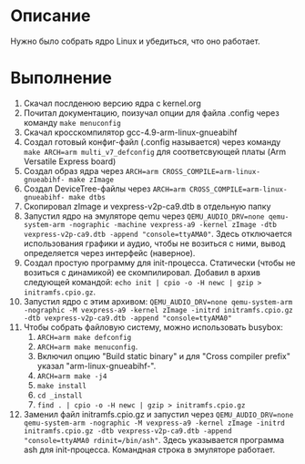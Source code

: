 # Описание

Нужно было собрать ядро Linux и убедиться, что оно работает.

# Выполнение

1. Скачал послденюю версию ядра с kernel.org
1. Почитал документацию, поизучал опции для файла .config через команду `make menuconfig`
1. Скачал кросскомпилятор gcc-4.9-arm-linux-gnueabihf
1. Создал готовый конфиг-файл (.config называется) через команду `make ARCH=arm multi_v7_defconfig` для соответсвующей платы (Arm Versatile Express board)
1. Создал образ ядра через `ARCH=arm CROSS_COMPILE=arm-linux-gnueabihf- make zImage`
1. Создал DeviceTree-файлы через `ARCH=arm CROSS_COMPILE=arm-linux-gnueabihf- make dtbs`
1. Скопировал zImage и vexpress-v2p-ca9.dtb в отдельную папку
1. Запустил ядро на эмуляторе qemu через `QEMU_AUDIO_DRV=none qemu-system-arm -nographic -machine vexpress-a9 -kernel zImage -dtb vexpress-v2p-ca9.dtb -append "console=ttyAMA0"`. Здесь отключается использования графики и аудио, чтобы не возиться с ними, вывод определяется через интерфейс (наверное).
1. Создал простую программу для init-процесса. Статически (чтобы не возиться с динамикой) ее скомпилировал. Добавил в архив следующей командой: `echo init | cpio -o -H newc | gzip > initramfs.cpio.gz`.
1. Запустил ядро с этим архивом: `QEMU_AUDIO_DRV=none qemu-system-arm -nographic -M vexpress-a9 -kernel zImage -initrd initramfs.cpio.gz -dtb vexpress-v2p-ca9.dtb -append "console=ttyAMA0"`
1. Чтобы собрать файловую систему, можно использовать busybox:
   1. `ARCH=arm make defconfig`
   1. `ARCH=arm make menuconfig`. 
   1. Включил опцию "Build static binary" и для "Cross compiler prefix" указал "arm-linux-gnueabihf-".
   1. `ARCH=arm make -j4`
   1. `make install`
   1. `cd _install`
   1. `find . | cpio -o -H newc | gzip > initramfs.cpio.gz`
1. Заменил файл initramfs.cpio.gz и запустил через `QEMU_AUDIO_DRV=none qemu-system-arm -nographic -M vexpress-a9 -kernel zImage -initrd initramfs.cpio.gz -dtb vexpress-v2p-ca9.dtb -append "console=ttyAMA0 rdinit=/bin/ash"`. Здесь указывается программа ash для init-процесса. Командная строка в эмуляторе работает.
